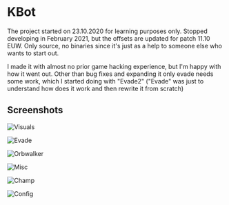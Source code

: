 # KBot

The project started on 23.10.2020 for learning purposes only. Stopped developing in February 2021, but the offsets are updated for patch 11.10 EUW. Only source, no binaries since it's just as a help to someone else who wants to start out.

I made it with almost no prior game hacking experience, but I'm happy with how it went out. Other than bug fixes and expanding it only evade needs some work, which I started doing with "Evade2" ("Evade" was just to understand how does it work and then rewrite it from scratch)

## Screenshots

![Visuals](https://i.imgur.com/lZEZ7la.png)

![Evade](https://i.imgur.com/6wjyeZX.png)

![Orbwalker](https://i.imgur.com/bFursu1.png)

![Misc](https://i.imgur.com/AYJBsEg.png)

![Champ](https://i.imgur.com/YsOoYVn.png)

![Config](https://i.imgur.com/i7iCZaX.png)
